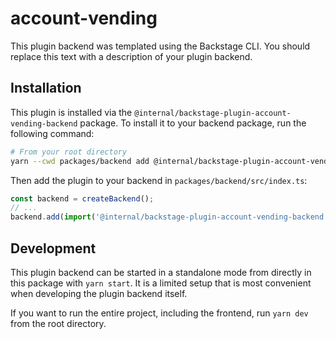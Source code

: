 # account-vending

This plugin backend was templated using the Backstage CLI. You should replace this text with a description of your plugin backend.

## Installation

This plugin is installed via the `@internal/backstage-plugin-account-vending-backend` package. To install it to your backend package, run the following command:

```bash
# From your root directory
yarn --cwd packages/backend add @internal/backstage-plugin-account-vending-backend
```

Then add the plugin to your backend in `packages/backend/src/index.ts`:

```ts
const backend = createBackend();
// ...
backend.add(import('@internal/backstage-plugin-account-vending-backend'));
```

## Development

This plugin backend can be started in a standalone mode from directly in this
package with `yarn start`. It is a limited setup that is most convenient when
developing the plugin backend itself.

If you want to run the entire project, including the frontend, run `yarn dev` from the root directory.

